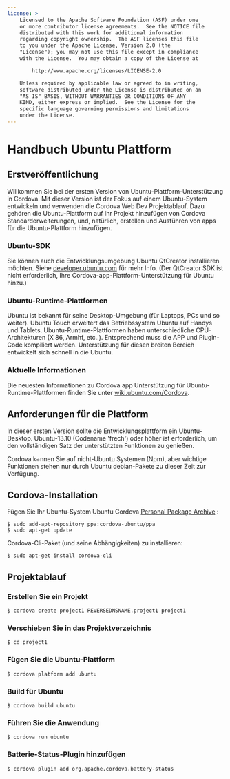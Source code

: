 ```yaml
---
license: >
    Licensed to the Apache Software Foundation (ASF) under one
    or more contributor license agreements.  See the NOTICE file
    distributed with this work for additional information
    regarding copyright ownership.  The ASF licenses this file
    to you under the Apache License, Version 2.0 (the
    "License"); you may not use this file except in compliance
    with the License.  You may obtain a copy of the License at

        http://www.apache.org/licenses/LICENSE-2.0

    Unless required by applicable law or agreed to in writing,
    software distributed under the License is distributed on an
    "AS IS" BASIS, WITHOUT WARRANTIES OR CONDITIONS OF ANY
    KIND, either express or implied.  See the License for the
    specific language governing permissions and limitations
    under the License.
---
```


# Handbuch Ubuntu Plattform

## Erstveröffentlichung

Willkommen Sie bei der ersten Version von Ubuntu-Plattform-Unterstützung in Cordova. Mit dieser Version ist der Fokus auf einem Ubuntu-System entwickeln und verwenden die Cordova Web Dev Projektablauf. Dazu gehören die Ubuntu-Plattform auf Ihr Projekt hinzufügen von Cordova Standarderweiterungen, und, natürlich, erstellen und Ausführen von apps für die Ubuntu-Plattform hinzufügen.

### Ubuntu-SDK

Sie können auch die Entwicklungsumgebung Ubuntu QtCreator installieren möchten. Siehe [developer.ubuntu.com][1] für mehr Info. (Der QtCreator SDK ist nicht erforderlich, Ihre Cordova-app-Plattform-Unterstützung für Ubuntu hinzu.)

 [1]: http://developer.ubuntu.com

### Ubuntu-Runtime-Plattformen

Ubuntu ist bekannt für seine Desktop-Umgebung (für Laptops, PCs und so weiter). Ubuntu Touch erweitert das Betriebssystem Ubuntu auf Handys und Tablets. Ubuntu-Runtime-Plattformen haben unterschiedliche CPU-Architekturen (X 86, Armhf, etc..). Entsprechend muss die APP und Plugin-Code kompiliert werden. Unterstützung für diesen breiten Bereich entwickelt sich schnell in die Ubuntu.

### Aktuelle Informationen

Die neuesten Informationen zu Cordova app Unterstützung für Ubuntu-Runtime-Plattformen finden Sie unter [wiki.ubuntu.com/Cordova][2].

 [2]: http://wiki.ubuntu.com/Cordova

## Anforderungen für die Plattform

In dieser ersten Version sollte die Entwicklungsplattform ein Ubuntu-Desktop. Ubuntu-13.10 (Codename 'frech') oder höher ist erforderlich, um den vollständigen Satz der unterstützten Funktionen zu genießen.

Cordova k÷nnen Sie auf nicht-Ubuntu Systemen (Npm), aber wichtige Funktionen stehen nur durch Ubuntu debian-Pakete zu dieser Zeit zur Verfügung.

## Cordova-Installation

Fügen Sie Ihr Ubuntu-System Ubuntu Cordova [Personal Package Archive][3] :

 [3]: https://launchpad.net/~cordova-ubuntu/+archive/ppa

    $ sudo add-apt-repository ppa:cordova-ubuntu/ppa
    $ sudo apt-get update
    

Cordova-Cli-Paket (und seine Abhängigkeiten) zu installieren:

    $ sudo apt-get install cordova-cli
    

## Projektablauf

### Erstellen Sie ein Projekt

    $ cordova create project1 REVERSEDNSNAME.project1 project1
    

### Verschieben Sie in das Projektverzeichnis

    $ cd project1
    

### Fügen Sie die Ubuntu-Plattform

    $ cordova platform add ubuntu
    

### Build für Ubuntu

    $ cordova build ubuntu
    

### Führen Sie die Anwendung

    $ cordova run ubuntu
    

### Batterie-Status-Plugin hinzufügen

    $ cordova plugin add org.apache.cordova.battery-status